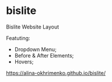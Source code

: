 # bislite
Bislite Website Layout

Featuting:
- Dropdown Menu;
-  Before & After Elements;
-  Hovers;

https://alina-okhrimenko.github.io/bislite/
